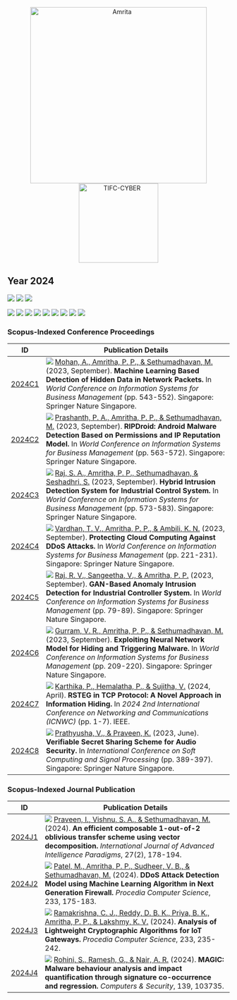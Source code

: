 <p align="center">
    <img src="https://amrita-tifac-cyber-blockchain.github.io/Amrita-TIFAC-Cyber-Blockchain/AVV_PNG.png" alt ="Amrita" width="400" />
    <img src="https://amrita-tifac-cyber-blockchain.github.io/Amrita-TIFAC-Cyber-Blockchain/TIFAC-CORE_in_Cyber_Security.png" alt ="TIFC-CYBER" width="180" />
</p>

## Year 2024
![](https://img.shields.io/badge/Year-2024-brightgreen) ![](https://img.shields.io/badge/Scopus_Conference-8-brightgreen) ![](https://img.shields.io/badge/Scopus_Journal-4-brightgreen)  

![](https://img.shields.io/badge/M_Sethumadhavan-6-blue) ![](https://img.shields.io/badge/Lakshmy_K_V-1-blue) ![](https://img.shields.io/badge/Amritha_P_P-8-blue) ![](https://img.shields.io/badge/Praveen_K-1-blue) ![](https://img.shields.io/badge/Sangeetha_V-1-blue) ![](https://img.shields.io/badge/Ambili_K_N-1-blue) ![](https://img.shields.io/badge/Anand_R_Nair-1-blue) ![](https://img.shields.io/badge/V_Sujitha-1-blue) ![](https://img.shields.io/badge/Hemalatha_P-1-blue)

### Scopus-Indexed Conference Proceedings

| ID |	Publication Details |
| :----: | -------------------------------- |
| [2024C1](https://doi.org/10.1007/978-981-99-8612-5_44) | ![](https://img.shields.io/badge/-M.Tech-blue) [Mohan, A., Amritha, P. P., & Sethumadhavan, M.]() (2023, September). **Machine Learning Based Detection of Hidden Data in Network Packets.** In _World Conference on Information Systems for Business Management_ (pp. 543-552). Singapore: Springer Nature Singapore. |
| [2024C2](https://doi.org/10.1007/978-981-99-8612-5_46) | ![](https://img.shields.io/badge/-M.Tech-blue) [Prashanth, P. A., Amritha, P. P., & Sethumadhavan, M.]() (2023, September). **RIPDroid: Android Malware Detection Based on Permissions and IP Reputation Model.** In _World Conference on Information Systems for Business Management_ (pp. 563-572). Singapore: Springer Nature Singapore. |
| [2024C3](https://doi.org/10.1007/978-981-99-8612-5_47) | ![](https://img.shields.io/badge/-M.Tech-blue) [Raj, S. A., Amritha, P. P., Sethumadhavan, & Seshadhri, S.]() (2023, September). **Hybrid Intrusion Detection System for Industrial Control System.** In _World Conference on Information Systems for Business Management_ (pp. 573-583). Singapore: Springer Nature Singapore. |
| [2024C4](https://doi.org/10.1007/978-981-99-8349-0_18) | ![](https://img.shields.io/badge/-M.Tech-blue) [Vardhan, T. V., Amritha, P. P., & Ambili, K. N.]() (2023, September). **Protecting Cloud Computing Against DDoS Attacks.** In _World Conference on Information Systems for Business Management_ (pp. 221-231). Singapore: Springer Nature Singapore. | 
| [2024C5](https://doi.org/10.1007/978-981-99-8346-9_7) | ![](https://img.shields.io/badge/-M.Tech-blue) [Raj, R. V., Sangeetha, V., & Amritha, P. P.]() (2023, September). **GAN-Based Anomaly Intrusion Detection for Industrial Controller System.** In _World Conference on Information Systems for Business Management_ (pp. 79-89). Singapore: Springer Nature Singapore.
| [2024C6](https://doi.org/10.1007/978-981-99-8346-9_18) | ![](https://img.shields.io/badge/-M.Tech-blue) [Gurram, V. R., Amritha, P. P., & Sethumadhavan, M.]() (2023, September). **Exploiting Neural Network Model for Hiding and Triggering Malware.** In _World Conference on Information Systems for Business Management_ (pp. 209-220). Singapore: Springer Nature Singapore. |
| [2024C7](https://doi.org/10.1109/ICNWC60771.2024.10537599) | ![](https://img.shields.io/badge/-M.Tech-blue) [Karthika, P., Hemalatha, P., & Sujitha, V.]() (2024, April). **RSTEG in TCP Protocol: A Novel Approach in Information Hiding.** In _2024 2nd International Conference on Networking and Communications (ICNWC)_ (pp. 1-7). IEEE. |
| [2024C8](https://doi.org/10.1007/978-981-99-8628-6_33) | ![](https://img.shields.io/badge/-M.Tech-blue) [Prathyusha, V., & Praveen, K.]() (2023, June). **Verifiable Secret Sharing Scheme for Audio Security.** In _International Conference on Soft Computing and Signal Processing_ (pp. 389-397). Singapore: Springer Nature Singapore. | 

### Scopus-Indexed Journal Publication

| ID |	Publication Details |
| :----: | -------------------------------- |
| [2024J1](https://doi.org/10.1504/IJAIP.2024.137190) | ![](https://img.shields.io/badge/-Faculty-blue) [Praveen, I., Vishnu, S. A., & Sethumadhavan, M.]() (2024). **An efficient composable 1-out-of-2 oblivious transfer scheme using vector decomposition.** _International Journal of Advanced Intelligence Paradigms_, 27(2), 178-194. |
| [2024J2](https://doi.org/10.1016/j.procs.2024.03.207) | ![](https://img.shields.io/badge/-M.Tech-blue) [Patel, M., Amritha, P. P., Sudheer, V. B., & Sethumadhavan, M.]() (2024). **DDoS Attack Detection Model using Machine Learning Algorithm in Next Generation Firewall.** _Procedia Computer Science_, 233, 175-183.|
| [2024J3](https://doi.org/10.1016/j.procs.2024.03.213) | ![](https://img.shields.io/badge/-Faculty-blue) [Ramakrishna, C. J., Reddy, D. B. K., Priya, B. K., Amritha, P. P., & Lakshmy, K. V.]() (2024). **Analysis of Lightweight Cryptographic Algorithms for IoT Gateways.** _Procedia Computer Science_, 233, 235-242. |
| [2024J4](https://doi.org/10.1016/j.cose.2024.103735) | ![](https://img.shields.io/badge/-Faculty-blue) [Rohini, S., Ramesh, G., & Nair, A. R.]() (2024). **MAGIC: Malware behaviour analysis and impact quantification through signature co-occurrence and regression.** _Computers & Security_, 139, 103735. | 
